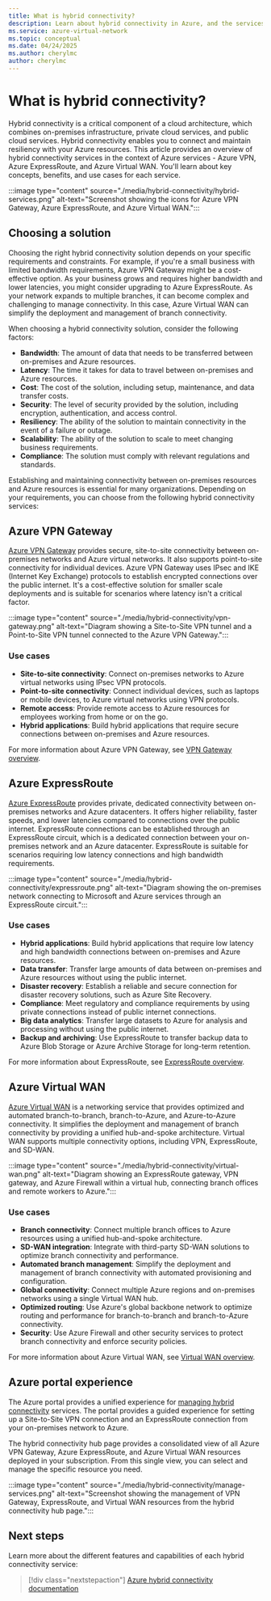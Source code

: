 ```yaml
---
title: What is hybrid connectivity?
description: Learn about hybrid connectivity in Azure, and the services that can help you connect and maintain resiliency with your Azure resources.
ms.service: azure-virtual-network
ms.topic: conceptual
ms.date: 04/24/2025
ms.author: cherylmc
author: cherylmc
---
```


# What is hybrid connectivity?

Hybrid connectivity is a critical component of a cloud architecture, which combines on-premises infrastructure, private cloud services, and public cloud services. Hybrid connectivity enables you to connect and maintain resiliency with your Azure resources. This article provides an overview of hybrid connectivity services in the context of Azure services - Azure VPN, Azure ExpressRoute, and Azure Virtual WAN. You'll learn about key concepts, benefits, and use cases for each service.

:::image type="content" source="./media/hybrid-connectivity/hybrid-services.png" alt-text="Screenshot showing the icons for Azure VPN Gateway, Azure ExpressRoute, and Azure Virtual WAN.":::

## Choosing a solution

Choosing the right hybrid connectivity solution depends on your specific requirements and constraints. For example, if you're a small business with limited bandwidth requirements, Azure VPN Gateway might be a cost-effective option. As your business grows and requires higher bandwidth and lower latencies, you might consider upgrading to Azure ExpressRoute. As your network expands to multiple branches, it can become complex and challenging to manage connectivity. In this case, Azure Virtual WAN can simplify the deployment and management of branch connectivity.

When choosing a hybrid connectivity solution, consider the following factors:

- **Bandwidth**: The amount of data that needs to be transferred between on-premises and Azure resources.
- **Latency**: The time it takes for data to travel between on-premises and Azure resources.
- **Cost**: The cost of the solution, including setup, maintenance, and data transfer costs.
- **Security**: The level of security provided by the solution, including encryption, authentication, and access control.
- **Resiliency**: The ability of the solution to maintain connectivity in the event of a failure or outage.
- **Scalability**: The ability of the solution to scale to meet changing business requirements.
- **Compliance**: The solution must comply with relevant regulations and standards.

Establishing and maintaining connectivity between on-premises resources and Azure resources is essential for many organizations. Depending on your requirements, you can choose from the following hybrid connectivity services:

## Azure VPN Gateway

[Azure VPN Gateway](../../vpn-gateway/index.yml) provides secure, site-to-site connectivity between on-premises networks and Azure virtual networks. It also supports point-to-site connectivity for individual devices. Azure VPN Gateway uses IPsec and IKE (Internet Key Exchange) protocols to establish encrypted connections over the public internet. It's a cost-effective solution for smaller scale deployments and is suitable for scenarios where latency isn't a critical factor.

:::image type="content" source="./media/hybrid-connectivity/vpn-gateway.png" alt-text="Diagram showing a Site-to-Site VPN tunnel and a Point-to-Site VPN tunnel connected to the Azure VPN Gateway.":::

### Use cases

- **Site-to-site connectivity**: Connect on-premises networks to Azure virtual networks using IPsec VPN protocols.
- **Point-to-site connectivity**: Connect individual devices, such as laptops or mobile devices, to Azure virtual networks using VPN protocols.
- **Remote access**: Provide remote access to Azure resources for employees working from home or on the go.
- **Hybrid applications**: Build hybrid applications that require secure connections between on-premises and Azure resources.

For more information about Azure VPN Gateway, see [VPN Gateway overview](../../vpn-gateway/vpn-gateway-about-vpngateways.md).

## Azure ExpressRoute

[Azure ExpressRoute](../../expressroute/index.yml) provides private, dedicated connectivity between on-premises networks and Azure datacenters. It offers higher reliability, faster speeds, and lower latencies compared to connections over the public internet. ExpressRoute connections can be established through an ExpressRoute circuit, which is a dedicated connection between your on-premises network and an Azure datacenter. ExpressRoute is suitable for scenarios requiring low latency connections and high bandwidth requirements.

:::image type="content" source="./media/hybrid-connectivity/expressroute.png" alt-text="Diagram showing the on-premises network connecting to Microsoft and Azure services through an ExpressRoute circuit.":::

### Use cases

- **Hybrid applications**: Build hybrid applications that require low latency and high bandwidth connections between on-premises and Azure resources.
- **Data transfer**: Transfer large amounts of data between on-premises and Azure resources without using the public internet.
- **Disaster recovery**: Establish a reliable and secure connection for disaster recovery solutions, such as Azure Site Recovery.
- **Compliance**: Meet regulatory and compliance requirements by using private connections instead of public internet connections.
- **Big data analytics**: Transfer large datasets to Azure for analysis and processing without using the public internet.
- **Backup and archiving**: Use ExpressRoute to transfer backup data to Azure Blob Storage or Azure Archive Storage for long-term retention.

For more information about ExpressRoute, see [ExpressRoute overview](../../expressroute/expressroute-introduction.md).

## Azure Virtual WAN

[Azure Virtual WAN](../../virtual-wan/index.yml) is a networking service that provides optimized and automated branch-to-branch, branch-to-Azure, and Azure-to-Azure connectivity. It simplifies the deployment and management of branch connectivity by providing a unified hub-and-spoke architecture. Virtual WAN supports multiple connectivity options, including VPN, ExpressRoute, and SD-WAN. 

:::image type="content" source="./media/hybrid-connectivity/virtual-wan.png" alt-text="Diagram showing an ExpressRoute gateway, VPN gateway, and Azure Firewall within a virtual hub, connecting branch offices and remote workers to Azure.":::

### Use cases

- **Branch connectivity**: Connect multiple branch offices to Azure resources using a unified hub-and-spoke architecture.
- **SD-WAN integration**: Integrate with third-party SD-WAN solutions to optimize branch connectivity and performance.
- **Automated branch management**: Simplify the deployment and management of branch connectivity with automated provisioning and configuration.
- **Global connectivity**: Connect multiple Azure regions and on-premises networks using a single Virtual WAN hub.
- **Optimized routing**: Use Azure's global backbone network to optimize routing and performance for branch-to-branch and branch-to-Azure connectivity.
- **Security**: Use Azure Firewall and other security services to protect branch connectivity and enforce security policies.

For more information about Azure Virtual WAN, see [Virtual WAN overview](../../virtual-wan/virtual-wan-about.md).

## Azure portal experience

The Azure portal provides a unified experience for [managing hybrid connectivity](https://go.microsoft.com/fwlink/?linkid=2313683) services. The portal provides a guided experience for setting up a Site-to-Site VPN connection and an ExpressRoute connection from your on-premises network to Azure.

The hybrid connectivity hub page provides a consolidated view of all Azure VPN Gateway, Azure ExpressRoute, and Azure Virtual WAN resources deployed in your subscription. From this single view, you can select and manage the specific resource you need.

:::image type="content" source="./media/hybrid-connectivity/manage-services.png" alt-text="Screenshot showing the management of VPN Gateway, ExpressRoute, and Virtual WAN resources from the hybrid connectivity hub page.":::

## Next steps

Learn more about the different features and capabilities of each hybrid connectivity service:

> [!div class="nextstepaction"]
> [Azure hybrid connectivity documentation](../hybrid-connectivity/index.yml)
